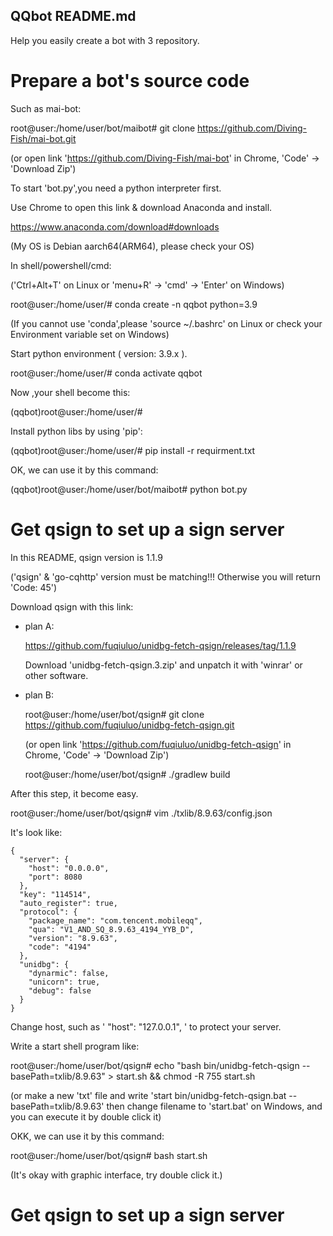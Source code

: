 ## QQbot README.md
Help you easily create a bot with 3 repository.

# Prepare a bot's source code
Such as mai-bot:

  root@user:/home/user/bot/maibot# git clone https://github.com/Diving-Fish/mai-bot.git

(or open link 'https://github.com/Diving-Fish/mai-bot' in Chrome, 'Code' -> 'Download Zip')

To start 'bot.py',you need a python interpreter first.

Use Chrome to open this link & download Anaconda and install.

https://www.anaconda.com/download#downloads

(My OS is Debian aarch64(ARM64), please check your OS)

In shell/powershell/cmd:

('Ctrl+Alt+T' on Linux or 'menu+R' -> 'cmd' -> 'Enter' on Windows)

  root@user:/home/user/# conda create -n qqbot python=3.9

(If you cannot use 'conda',please 'source ~/.bashrc' on Linux or check your Environment variable set on Windows)

Start python environment ( version: 3.9.x ).

  root@user:/home/user/# conda activate qqbot

Now ,your shell become this:

  (qqbot)root@user:/home/user/# 

Install python libs by using 'pip':

  (qqbot)root@user:/home/user/# pip install -r requirment.txt

OK, we can use it by this command:

  (qqbot)root@user:/home/user/bot/maibot# python bot.py

# Get qsign to set up a sign server
In this README, qsign version is 1.1.9 

('qsign' & 'go-cqhttp' version must be matching!!! Otherwise you will return 'Code: 45')

Download qsign with this link:

 - plan A:

    https://github.com/fuqiuluo/unidbg-fetch-qsign/releases/tag/1.1.9

    Download 'unidbg-fetch-qsign.3.zip' and unpatch it with 'winrar' or other software.

 - plan B:

      root@user:/home/user/bot/qsign# git clone https://github.com/fuqiuluo/unidbg-fetch-qsign.git

    (or open link 'https://github.com/fuqiuluo/unidbg-fetch-qsign' in Chrome, 'Code' -> 'Download Zip')

      root@user:/home/user/bot/qsign# ./gradlew build

After this step, it become easy.

  root@user:/home/user/bot/qsign# vim ./txlib/8.9.63/config.json

It's look like:

    {
      "server": {
        "host": "0.0.0.0",
        "port": 8080
      },
      "key": "114514",
      "auto_register": true,
      "protocol": {
        "package_name": "com.tencent.mobileqq",
        "qua": "V1_AND_SQ_8.9.63_4194_YYB_D",
        "version": "8.9.63",
        "code": "4194"
      },
      "unidbg": {
        "dynarmic": false,
        "unicorn": true,
        "debug": false
      }
    }

Change host, such as ' "host": "127.0.0.1", ' to protect your server.

Write a start shell program like:

  root@user:/home/user/bot/qsign# echo "bash bin/unidbg-fetch-qsign --basePath=txlib/8.9.63" > start.sh && chmod -R 755 start.sh

(or make a new 'txt' file and write 'start bin/unidbg-fetch-qsign.bat --basePath=txlib/8.9.63' then change filename to 'start.bat' on Windows, and you can execute it by double click it)

OKK, we can use it by this command:

  root@user:/home/user/bot/qsign# bash start.sh

(It's okay with graphic interface, try double click it.)

# Get qsign to set up a sign server


















